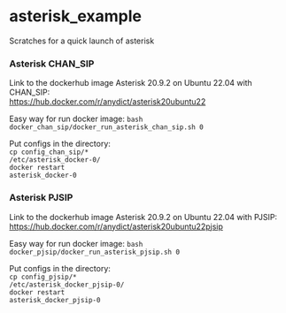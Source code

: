 # asterisk_example
Scratches for a quick launch of asterisk

### Asterisk CHAN_SIP
Link to the dockerhub image Asterisk 20.9.2 on Ubuntu 22.04 with CHAN_SIP:<br>
https://hub.docker.com/r/anydict/asterisk20ubuntu22


Easy way for run docker image:
<code>bash docker_chan_sip/docker_run_asterisk_chan_sip.sh 0</code>

Put configs in the directory:<br>
<code>cp config_chan_sip/* /etc/asterisk_docker-0/</code><br>
<code>docker restart asterisk_docker-0</code>

### Asterisk PJSIP
Link to the dockerhub image Asterisk 20.9.2 on Ubuntu 22.04 with PJSIP:<br>
https://hub.docker.com/r/anydict/asterisk20ubuntu22pjsip


Easy way for run docker image:
<code>bash docker_pjsip/docker_run_asterisk_pjsip.sh 0</code>

Put configs in the directory:<br>
<code>cp config_pjsip/* /etc/asterisk_docker_pjsip-0/</code><br>
<code>docker restart asterisk_docker_pjsip-0</code>
